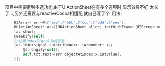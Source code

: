 项目中需要用到多选功能,由于UIActionSheet在有多个选项时,显示效果不好,太长了...,另外还需要与reactiveCocoa相适配,就自己写了个.
用法:
```objective-C
    NSArray* arr=@[@"aaa",@"bbb",@"ccc",@"ddd",@"eee"];
    HUActionSheet* ac=[[HUActionSheet alloc] initWithFrame:[UIScreen mainScreen].bounds Data:arr];
    [ac show];
    @weakify(self);
    //注意indexSignal为热信号..
    [ac.indexSignal subscribeNext:^(NSNumber* x){
        @strongify(self);
        self.txt.text=[arr objectAtIndex:x.intValue];
    }];
```
